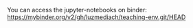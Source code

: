 You can access the jupyter-notebooks on binder: https://mybinder.org/v2/gh/luzmediach/teaching-env.git/HEAD
